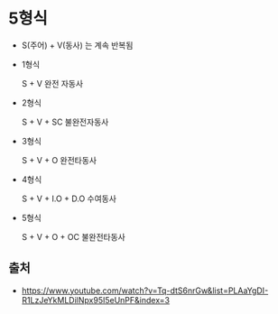 # 5형식



- S(주어) + V(동사) 는 계속 반복됨

- 1형식

  S + V 완전 자동사

- 2형식

  S + V + SC  불완전자동사

- 3형식

  S + V + O 완전타동사

- 4형식

  S + V + I.O + D.O 수여동사

- 5형식

  S + V + O + OC 불완전타동사



## 출처

- https://www.youtube.com/watch?v=Tq-dtS6nrGw&list=PLAaYgDI-R1LzJeYkMLDilNpx95I5eUnPF&index=3